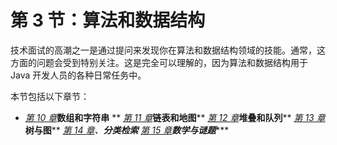 # **第 3 节**：**算法和数据结构**

技术面试的高潮之一是通过提问来发现你在算法和数据结构领域的技能。通常，这方面的问题会受到特别关注。这是完全可以理解的，因为算法和数据结构用于 Java 开发人员的各种日常任务中。

本节包括以下章节：

*   [*第 10 章*](10.html#_idTextAnchor217)**数组和字符串**
**   [*第 11 章*](11.html#_idTextAnchor252)**链表和地图****   [*第 12 章*](12.html#_idTextAnchor276)**堆叠和队列****   [*第 13 章*](13.html#_idTextAnchor295)**树与图****   [*第 14 章*](14.html#_idTextAnchor340)*、**分类检索**   [*第 15 章*](15.html#_idTextAnchor371)**数学与谜题******